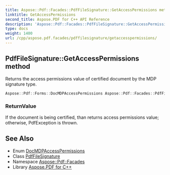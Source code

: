 ```yaml
---
title: Aspose::Pdf::Facades::PdfFileSignature::GetAccessPermissions method
linktitle: GetAccessPermissions
second_title: Aspose.PDF for C++ API Reference
description: 'Aspose::Pdf::Facades::PdfFileSignature::GetAccessPermissions method. Returns the access permissions value of certified document by the MDP signature type in C++.'
type: docs
weight: 1400
url: /cpp/aspose.pdf.facades/pdffilesignature/getaccesspermissions/
---
```

## PdfFileSignature::GetAccessPermissions method


Returns the access permissions value of certified document by the MDP signature type.

```cpp
Aspose::Pdf::Forms::DocMDPAccessPermissions Aspose::Pdf::Facades::PdfFileSignature::GetAccessPermissions()
```


### ReturnValue

If the document is being certified, than returns access permissions value; otherwise, PdfException
is thrown.

## See Also

* Enum [DocMDPAccessPermissions](../../../aspose.pdf.forms/docmdpaccesspermissions/)
* Class [PdfFileSignature](../)
* Namespace [Aspose::Pdf::Facades](../../)
* Library [Aspose.PDF for C++](../../../)
